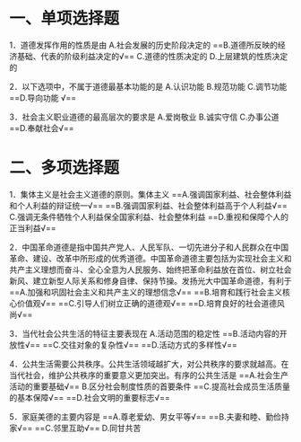 # 一、单项选择题
1．道德发挥作用的性质是由
A.社会发展的历史阶段决定的
==B.道德所反映的经济基础、代表的阶级利益决定的√==
C.道德的性质决定的
D.上层建筑的性质决定的

2．以下选项中，不属于道德最基本功能的是
A.认识功能
B.规范功能
C.调节功能
==D.导向功能 √==

3．社会主义职业道德的最高层次的要求是
A.爱岗敬业
B.诚实守信
C.办事公道
==D.奉献社会√==
# 二、多项选择题
1．集体主义是社会主义道德的原则。集体主义
==A.强调国家利益、社会整体利益和个人利益的辩证统一√==
==B.强调国家利益、社会整体利益高于个人利益√==
C.强调无条件牺牲个人利益保全国家利益、社会整体利益
==D.重视和保障个人的正当利益√==

2．中国革命道德是指中国共产党人、人民军队、一切先进分子和人民群众在中国革命、建设、改革中所形成的优秀道德。中国革命道德主要包括为实现社会主义和共产主义理想而奋斗、全心全意为人民服务、始终把革命利益放在首位、树立社会新风、建立新型人际关系和修身自律、保持节操。发扬光大中国革命道德，有利于
==A.加强和巩固社会主义和共产主义的理想信念√==
==B.培育和践行社会主义核心价值观√==
==C.引导人们树立正确的道德观√==
==D.培育良好的社会道德风尚√==

3．当代社会公共生活的特征主要表现在
A.活动范围的稳定性
==B.活动内容的开放性√==
==C.交往对象的复杂性√==
==D.活动方式的多样性√==

4．公共生活需要公共秩序。公共生活领域越扩大，对公共秩序的要求就越高。在当代社会，维护公共秩序的重要意义更加突出。有序的公共生活是
==A.社会生产活动的重要基础√==
B.区分社会制度性质的首要条件
==C.提高社会成员生活质量的基本保障√==
==D.社会文明的重要标志√==

5．家庭美德的主要内容是
==A.尊老爱幼、男女平等√==
==B.夫妻和睦、勤俭持家√==
==C.邻里互助√==
D.同甘共苦 
